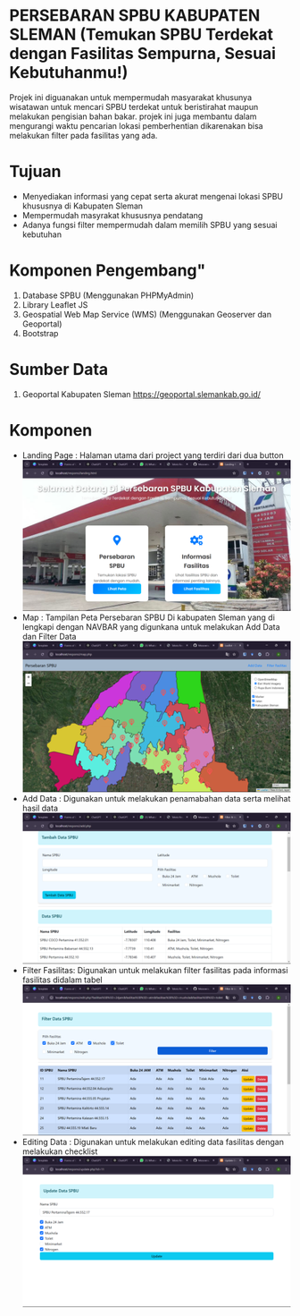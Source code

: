 # PERSEBARAN SPBU KABUPATEN SLEMAN (Temukan SPBU Terdekat dengan Fasilitas Sempurna, Sesuai Kebutuhanmu!)

Projek ini diguanakan untuk mempermudah masyarakat khusunya wisatawan untuk mencari SPBU terdekat untuk beristirahat maupun melakukan pengisian bahan bakar. projek ini juga membantu dalam mengurangi waktu pencarian lokasi pemberhentian dikarenakan bisa melakukan filter pada fasilitas yang ada.

# Tujuan

- Menyediakan informasi yang cepat serta akurat mengenai lokasi SPBU khususnya di Kabupaten Sleman
- Mempermudah masyrakat khususnya pendatang
- Adanya fungsi filter mempermudah dalam memilih SPBU yang sesuai kebutuhan

# Komponen Pengembang"

1. Database SPBU (Menggunakan PHPMyAdmin)
2. Library Leaflet JS
3. Geospatial Web Map Service (WMS) (Menggunakan Geoserver dan Geoportal)
4. Bootstrap

# Sumber Data

1. Geoportal Kabupaten Sleman https://geoportal.slemankab.go.id/

# Komponen

- Landing Page : Halaman utama dari project yang terdiri dari dua button
  ![Landing Page](\image\image.png)
- Map : Tampilan Peta Persebaran SPBU Di kabupaten Sleman yang di lengkapi dengan NAVBAR yang digunkana untuk melakukan Add Data dan Filter Data
  ![Map](\image\image-1.png)
- Add Data : Digunakan untuk melakukan penamabahan data serta melihat hasil data
  ![Add Data](\image\image-2.png)
- Filter Fasilitas: Digunakan untuk melakukan filter fasilitas pada informasi fasilitas didalam tabel
  ![Filter Data](\image\image-3.png)
- Editing Data : Digunakan untuk melakukan editing data fasilitas dengan melakukan checklist
  ![Editing Data](\image\image-4.png)
